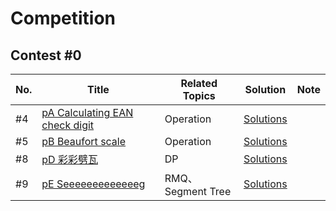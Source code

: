 # Competition

## Contest #0

No. | Title | Related Topics | Solution | Note
---|---|---|---|---|
#4 | [pA Calculating EAN check digit](https://judge.csie.ncku.edu.tw/problems/4) | Operation | [Solutions](Solutions/%234.cpp) |
#5 | [pB Beaufort scale](https://judge.csie.ncku.edu.tw/problems/5) | Operation | [Solutions](Solutions/%235.cpp) |
#8 | [pD 彩彩劈瓦](https://judge.csie.ncku.edu.tw/problems/8) | DP | [Solutions](Solutions/%238.cpp) |
#9 | [pE Seeeeeeeeeeeeeg](https://judge.csie.ncku.edu.tw/problems/9) | RMQ、Segment Tree | [Solutions](Solutions/%239.cpp) |
